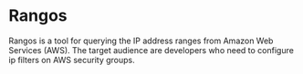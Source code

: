 # Rangos

Rangos is a tool for querying the IP address ranges from Amazon Web Services (AWS). The target audience are developers who need to configure ip filters on AWS security groups.  

